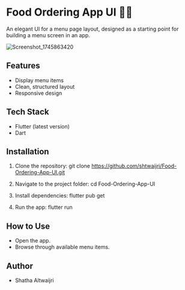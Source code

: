 # Food Ordering App UI 🍔📱
An elegant UI for a menu page layout, designed as a starting point for building a menu screen in an app.

![Screenshot_1745863420](https://github.com/user-attachments/assets/d9cc944a-8baf-4679-8d20-d2818b4e483a)


## Features

- Display menu items 
- Clean, structured layout
- Responsive design

## Tech Stack 
- Flutter (latest version) 
- Dart

## Installation 
1.	Clone the repository: 
git clone https://github.com/shtwaijri/Food-Ordering-App-UI.git 

2.	Navigate to the project folder: 
cd  Food-Ordering-App-UI

3. Install dependencies: 
flutter pub get 

4.	Run the app: 
flutter run 

## How to Use 
- Open the app. 
- Browse through available menu items. 

## Author 
- Shatha Altwaijri 




